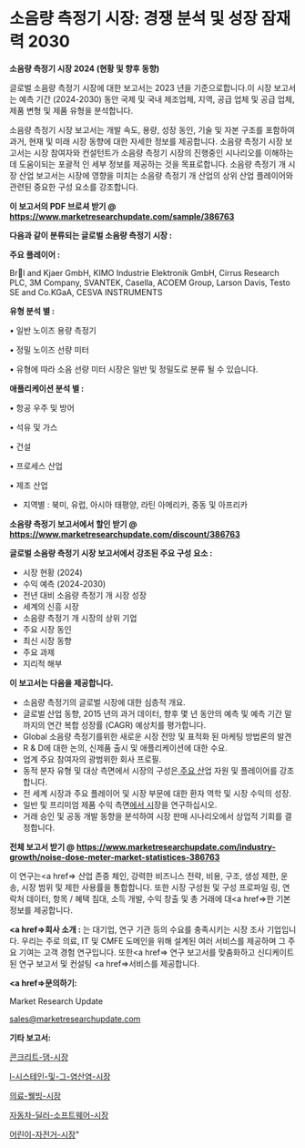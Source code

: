 # 소음량 측정기 시장: 경쟁 분석 및 성장 잠재력 2030

<strong>소음량 측정기 시장 2024 (현황 및 향후 동향)</strong>

글로벌 소음량 측정기 시장에 대한 보고서는 2023 년을 기준으로합니다.이 시장 보고서는 예측 기간 (2024-2030) 동안 국제 및 국내 제조업체, 지역, 공급 업체 및 공급 업체, 제품 변형 및 제품 유형을 분석합니다.

소음량 측정기 시장 보고서는 개발 속도, 용량, 성장 동인, 기술 및 자본 구조를 포함하여 과거, 현재 및 미래 시장 동향에 대한 자세한 정보를 제공합니다. 소음량 측정기 시장 보고서는 시장 참여자와 컨설턴트가 소음량 측정기 시장의 진행중인 시나리오를 이해하는 데 도움이되는 포괄적 인 세부 정보를 제공하는 것을 목표로합니다. 소음량 측정기 개 시장 산업 보고서는 시장에 영향을 미치는 소음량 측정기 개 산업의 상위 산업 플레이어와 관련된 중요한 구성 요소를 강조합니다.



<strong>이 보고서의 PDF 브로셔 받기 @ <a href=https://www.marketresearchupdate.com/sample/386763>https://www.marketresearchupdate.com/sample/386763</a></strong>



<strong>다음과 같이 분류되는 글로벌 소음량 측정기 시장 :</strong>



<strong>주요 플레이어 :</strong>

Brl and Kjaer GmbH, KIMO Industrie Elektronik GmbH, Cirrus Research PLC, 3M Company, SVANTEK, Casella, ACOEM Group, Larson Davis, Testo SE and Co.KGaA, CESVA INSTRUMENTS



<strong>유형 분석 별 :</strong>

• 일반 노이즈 용량 측정기

• 정밀 노이즈 선량 미터

• 유형에 따라 소음 선량 미터 시장은 일반 및 정밀도로 분류 될 수 있습니다.



<strong>애플리케이션 분석 별 :</strong>

• 항공 우주 및 방어

• 석유 및 가스

• 건설

• 프로세스 산업

• 제조 산업

<ul>
  <li>지역별 : 북미, 유럽, 아시아 태평양, 라틴 아메리카, 중동 및 아프리카</li>
</ul>


<strong>소음량 측정기 보고서에서 할인 받기 @ <a href=https://www.marketresearchupdate.com/discount/386763>https://www.marketresearchupdate.com/discount/386763</a></strong>



<strong>글로벌 소음량 측정기 시장 보고서에서 강조된 주요 구성 요소 :</strong>
<ul>
  <li>시장 현황 (2024)</li>
  <li>수익 예측 (2024-2030)</li>
  <li>전년 대비 소음량 측정기 개 시장 성장</li>
  <li>세계의 신흥 시장</li>
  <li>소음량 측정기 개 시장의 상위 기업</li>
  <li>주요 시장 동인</li>
  <li>최신 시장 동향</li>
  <li>주요 과제</li>
  <li>지리적 해부</li>
</ul>


<strong>이 보고서는 다음을 제공합니다.</strong>
<ul>
  <li>소음량 측정기의 글로벌 시장에 대한 심층적 개요.</li>
  <li>글로벌 산업 동향, 2015 년의 과거 데이터, 향후 몇 년 동안의 예측 및 예측 기간 말까지의 연간 복합 성장률 (CAGR) 예상치를 평가합니다.</li>
  <li>Global 소음량 측정기를위한 새로운 시장 전망 및 표적화 된 마케팅 방법론의 발견</li>
  <li>R &amp; D에 대한 논의, 신제품 출시 및 애플리케이션에 대한 수요.</li>
  <li>업계 주요 참여자의 광범위한 회사 프로필.</li>
  <li>동적 분자 유형 및 대상 측면에서 시장의 구성은<a href=> 주요 산</a>업 자원 및 플레이어를 강조합니다.</li>
  <li>전 세계 시장과 주요 플레이어 및 시장 부문에 대한 환자 역학 및 시장 수익의 성장.</li>
  <li>일반 및 프리미엄 제품 수익 측면<a href=>에서 시</a>장을 연구하십시오.</li>
  <li>거래 승인 및 공동 개발 동향을 분석하여 시장 판매 시나리오에서 상업적 기회를 결정합니다.</li>
</ul>



<strong>전체 보고서 받기 @ <a href=https://www.marketresearchupdate.com/industry-growth/noise-dose-meter-market-statistices-386763>https://www.marketresearchupdate.com/industry-growth/noise-dose-meter-market-statistices-386763</a></strong>

이 연구는<a href=> 산업 존중</a> 체인, 강력한 비즈니스 전략, 비용, 구조, 생성 제한, 운송, 시장 범위 및 제한 사용률을 통합합니다. 또한 시장 구성원 및 구성 프로파일 링, 연락처 데이터, 항목 / 혜택 침대, 소득 개발, 수익 창출 및 총 거래에 대<a href=>한 기본 </a>정보를 제공합니다.



<strong><a href=>회사 소</a>개 :</strong>
는 대기업, 연구 기관 등의 수요를 충족시키는 시장 조사 기업입니다. 우리는 주로 의료, IT 및 CMFE 도메인을 위해 설계된 여러 서비스를 제공하며 그 주요 기여는 고객 경험 연구입니다. 또한<a href=> 연구 보</a>고서를 맞춤화하고 신디케이트 된 연구 보고서 및 컨설팅 <a href=>서비스</a>를 제공합니다.



<strong><a href=>문의하기:</a></strong>

Market Research Update

sales@marketresearchupdate.com



<strong>기타 보고서:</strong>

<a href=https://www.linkedin.com/pulse/콘크리트-댐-시장-경쟁-분석-및-성장-잠재력-2029-market-matrix-musings-analysis/>콘크리트-댐-시장</a>

<a href=https://www.linkedin.com/pulse/l-시스테인-및-그-염산염-시장-현재-미래-성장-2029-consumer-connection-compendium-ana-hy2wf/>l-시스테인-및-그-염산염-시장</a>

<a href=https://www.linkedin.com/pulse/의료-웰빙-시장-진입-전략-및-위험-평가2029년-analytics-alchemy-360-analysis-shpdf/>의료-웰빙-시장</a>

<a href=https://www.linkedin.com/pulse/자동차-딜러-소프트웨어-시장-동향-및-성장-전망-analytics-alchemy-360-analysis-ttr3f/>자동차-딜러-소프트웨어-시장</a>

<a href=https://www.linkedin.com/pulse/어린이-자전거-시장-규모-및-성장-2023-survey-savvy-insights-360-analysis-2nwwf/>어린이-자전거-시장</a>"
